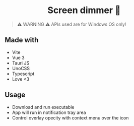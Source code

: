 <h1 align="center"> Screen dimmer 🌙 </h1>

> ⚠️ WARNING ⚠️ APIs used are for Windows OS only!

## Made with

- Vite
- Vue 3
- Tauri JS
- UnoCSS
- Typescript
- Love <3

## Usage

- Download and run executable
- App will run in notification tray area
- Control overlay opecity with context menu over the icon
